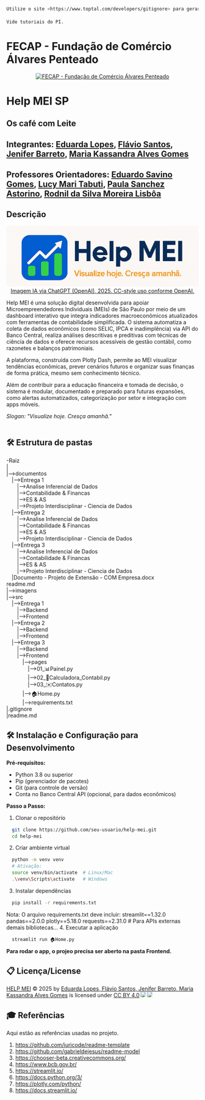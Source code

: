 ```sh
Utilize o site <https://www.toptal.com/developers/gitignore> para gerar seu arquivo gitignore e apague este campo.

Vide tutoriais do PI.
```

# FECAP - Fundação de Comércio Álvares Penteado

<p align="center">
<a href= "https://www.fecap.br/"><img src="https://encrypted-tbn0.gstatic.com/images?q=tbn:ANd9GcRhZPrRa89Kma0ZZogxm0pi-tCn_TLKeHGVxywp-LXAFGR3B1DPouAJYHgKZGV0XTEf4AE&usqp=CAU" alt="FECAP - Fundação de Comércio Álvares Penteado" border="0"></a>
</p>

# Help MEI SP

## Os café com Leite

## Integrantes: <a href="https://www.linkedin.com/in/mariaeflopes/">Eduarda Lopes</a>, <a href="https://www.linkedin.com/in/flaviojose-santos/">Flávio Santos</a>, <a href="https://www.linkedin.com/in/jenifer-barreto-55022523b/">Jenifer Barreto</a>, <a href="https://www.linkedin.com/in/maria-kassandra-alves-a6b406284/">Maria Kassandra Alves Gomes</a>

## Professores Orientadores: <a href="https://www.linkedin.com/in/eduardo-savino-gomes-77833a10/">Eduardo Savino Gomes</a>, <a href="https://www.linkedin.com/in/lucymari/">Lucy Mari Tabuti</a>, <a href="https://www.linkedin.com/in/paula-astorino-432b5812a/">Paula Sanchez Astorino</a>, <a href="https://www.linkedin.com/in/professorrodnil/">Rodnil da Silva Moreira Lisbôa</a>
## Descrição

<p align="center">
<img src="https://github.com/2025-1-NCC4/Projeto2/blob/main/imagens/HELPMEI.png" alt="Help MEI" border="0">
  <a href="https://openai.com/policies/terms-of-use">Imagem IA via ChatGPT (OpenAI), 2025. CC-style uso conforme OpenAI.</a>
</p>


Help MEI é uma solução digital desenvolvida para apoiar Microempreendedores Individuais (MEIs) de São Paulo por meio de um dashboard interativo que integra indicadores macroeconômicos atualizados com ferramentas de contabilidade simplificada. O sistema automatiza a coleta de dados econômicos (como SELIC, IPCA e inadimplência) via API do Banco Central, realiza análises descritivas e preditivas com técnicas de ciência de dados e oferece recursos acessíveis de gestão contábil, como razonetes e balanços patrimoniais.

A plataforma, construída com Plotly Dash, permite ao MEI visualizar tendências econômicas, prever cenários futuros e organizar suas finanças de forma prática, mesmo sem conhecimento técnico.

Além de contribuir para a educação financeira e tomada de decisão, o sistema é modular, documentado e preparado para futuras expansões, como alertas automatizados, categorização por setor e integração com apps móveis.

*_Slogan: "Visualize hoje. Cresça amanhã."_*
<br><br>

## 🛠 Estrutura de pastas

-Raiz<br>
|<br>
|-->documentos<br>
  &emsp;|-->Entrega 1<br>
    &emsp;&emsp;|-->Analise Inferencial de Dados<br>
    &emsp;&emsp;|-->Contabilidade & Financas<br>
    &emsp;&emsp;|-->ES & AS<br>
    &emsp;&emsp;|-->Projeto Interdisciplinar - Ciencia de Dados<br>
  &emsp;|-->Entrega 2<br>
    &emsp;&emsp;|-->Analise Inferencial de Dados<br>
    &emsp;&emsp;|-->Contabilidade & Financas<br>
    &emsp;&emsp;|-->ES & AS<br>
    &emsp;&emsp;|-->Projeto Interdisciplinar - Ciencia de Dados<br>
  &emsp;|-->Entrega 3<br>
    &emsp;&emsp;|-->Analise Inferencial de Dados<br>
    &emsp;&emsp;|-->Contabilidade & Financas<br>
    &emsp;&emsp;|-->ES & AS<br>
    &emsp;&emsp;|-->Projeto Interdisciplinar - Ciencia de Dados<br>
  &emsp;|Documento - Projeto de Extensão - COM Empresa.docx<br>
  readme.md<br>
|-->imagens<br>
|-->src<br>
  &emsp;|-->Entrega 1<br>
    &emsp;&emsp;|-->Backend<br>
    &emsp;&emsp;|-->Frontend<br>
  &emsp;|-->Entrega 2<br>
    &emsp;&emsp;|-->Backend<br>
    &emsp;&emsp;|-->Frontend<br>
  &emsp;|-->Entrega 3<br>
    &emsp;&emsp;|-->Backend<br>
    &emsp;&emsp;|-->Frontend<br>
    &emsp;&emsp;&emsp;|-->pages<br>
    &emsp;&emsp;&emsp;&emsp;|-->01_📊Painel.py<br>
    &emsp;&emsp;&emsp;&emsp;|-->02_🧮Calculadora_Contabil.py<br>
     &emsp;&emsp;&emsp;&emsp;|-->03_✉️Contatos.py<br>
    &emsp;&emsp;&emsp;|-->🏠Home.py<br>
    &emsp;&emsp;&emsp;|-->requirements.txt<br>
|.gitignore<br>
|readme.md<br>

## 🛠 Instalação e Configuração para Desenvolvimento

<b>Pré-requisitos:</b>

 - Python 3.8 ou superior
 - Pip (gerenciador de pacotes)
 - Git (para controle de versão)
 - Conta no Banco Central API (opcional, para dados econômicos)

<b>Passo a Passo:</b>

1. Clonar o repositório
```sh
  git clone https://github.com/seu-usuario/help-mei.git
  cd help-mei
```
2. Criar ambiente virtual
```sh
  python -m venv venv
  # Ativação:
  source venv/bin/activate  # Linux/Mac
  .\venv\Scripts\activate   # Windows
```
3. Instalar dependências
```sh
  pip install -r requirements.txt
```
Nota: 
  O arquivo requirements.txt deve incluir:
    streamlit==1.32.0
    pandas==2.0.0
    plotly==5.18.0
    requests==2.31.0  # Para APIs externas
    demais bibliotecas...
4.  Executar a aplicação
```sh
  streamlit run 🏠Home.py
```
  **Para rodar o app, o projeo precisa ser aberto na pasta Frontend.**

## 📋 Licença/License
<a href="https://hlpmei.streamlit.app/">HELP MEI</a> © 2025 by <a href="https://github.com/2025-1-NCC4/Projeto2">Eduarda Lopes, Flávio Santos, Jenifer Barreto, Maria Kassandra Alves Gomes</a> is licensed under <a href="https://creativecommons.org/licenses/by/4.0/">CC BY 4.0</a><img src="https://mirrors.creativecommons.org/presskit/icons/cc.svg" style="max-width: 1em;max-height:1em;margin-left: .2em;"><img src="https://mirrors.creativecommons.org/presskit/icons/by.svg" style="max-width: 1em;max-height:1em;margin-left: .2em;">

## 🎓 Referências

Aqui estão as referências usadas no projeto.

1. <https://github.com/iuricode/readme-template>
2. <https://github.com/gabrieldejesus/readme-model>
3. <https://chooser-beta.creativecommons.org/>
4. <https://www.bcb.gov.br/>
5. <https://streamlit.io/>
6. <https://docs.python.org/3/>
7. <https://plotly.com/python/>
8. <https://docs.streamlit.io/>



